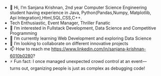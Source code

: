 - 👋 Hi, I’m Sanjana Krishnan, 2nd year Computer Science Engineering student having experience in Java, Python(Pandas,Numpy, Matplotlib, Api Integration),Html,SQL,CSS,C++.
- Tech Enthusiastic, Event Manager, Thriller Fanatic
- 👀 I’m interested in Fullstack Development, Data Science and Competitive Programming 
- 🌱 I’m currently learning Web Development and exploring Data Science 
- 💞️ I’m looking to collaborate on different innovative projects
- 📫 How to reach me https://www.linkedin.com/in/sanjana-krishnan-6010b0280?
- ⚡ Fun fact: I once managed unexpected crowd control at an event—turns out, organizing people is just as complex as debugging code!

<!---
SanKrishnan/SanKrishnan is a ✨ special ✨ repository because its `README.md` (this file) appears on your GitHub profile.
You can click the Preview link to take a look at your changes.
--->
